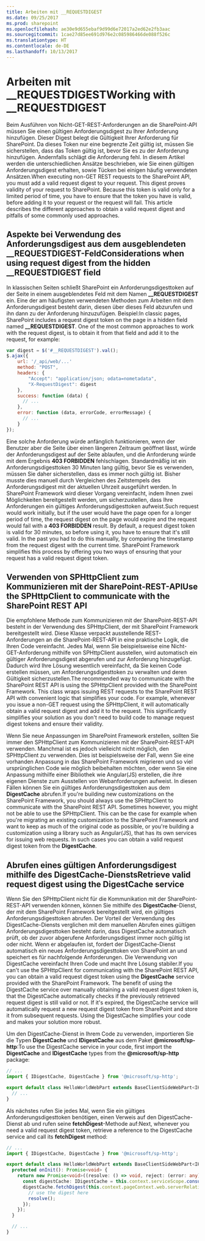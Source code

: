 ```yaml
---
title: Arbeiten mit __REQUESTDIGEST
ms.date: 09/25/2017
ms.prod: sharepoint
ms.openlocfilehash: ae30e9d655ebaf9d99d6e72017a2ed62e2fb3aac
ms.sourcegitcommit: 1cae27d85ee691d976e2c085986466de088f526c
ms.translationtype: HT
ms.contentlocale: de-DE
ms.lasthandoff: 10/13/2017
---
```

# <a name="working-with-requestdigest"></a><span data-ttu-id="6aa69-102">Arbeiten mit __REQUESTDIGEST</span><span class="sxs-lookup"><span data-stu-id="6aa69-102">Working with __REQUESTDIGEST</span></span>

<span data-ttu-id="6aa69-p101">Beim Ausführen von Nicht-GET-REST-Anforderungen an die SharePoint-API müssen Sie einen gültigen Anforderungsdigest zu Ihrer Anforderung hinzufügen. Dieser Digest belegt die Gültigkeit Ihrer Anforderung für SharePoint. Da dieses Token nur eine begrenzte Zeit gültig ist, müssen Sie sicherstellen, dass das Token gültig ist, bevor Sie es zu der Anforderung hinzufügen. Andernfalls schlägt die Anforderung fehl. In diesem Artikel werden die unterschiedlichen Ansätze beschrieben, wie Sie einen gültigen Anforderungsdigest erhalten, sowie Tücken bei einigen häufig verwendeten Ansätzen.</span><span class="sxs-lookup"><span data-stu-id="6aa69-p101">When executing non-GET REST requests to the SharePoint API, you must add a valid request digest to your request. This digest proves validity of your request to SharePoint. Because this token is valid only for a limited period of time, you have to ensure that the token you have is valid, before adding it to your request or the request will fail. This article describes the different approaches to obtain a valid request digest and pitfalls of some commonly used approaches.</span></span>

## <a name="considerations-when-using-request-digest-from-the-hidden-requestdigest-field"></a><span data-ttu-id="6aa69-107">Aspekte bei Verwendung des Anforderungsdigest aus dem ausgeblendeten __REQUESTDIGEST-Feld</span><span class="sxs-lookup"><span data-stu-id="6aa69-107">Considerations when using request digest from the hidden __REQUESTDIGEST field</span></span>

<span data-ttu-id="6aa69-p102">In klassischen Seiten schließt SharePoint ein Anforderungsdigesttoken auf der Seite in einem ausgeblendetes Feld mit dem Namen **__REQUESTDIGEST** ein. Eine der am häufigsten verwendeten Methoden zum Arbeiten mit dem Anforderungsdigest besteht darin, diesen über dieses Feld abzurufen und ihn dann zu der Anforderung hinzuzufügen. Beispiel:</span><span class="sxs-lookup"><span data-stu-id="6aa69-p102">In classic pages, SharePoint includes a request digest token on the page in a hidden field named **__REQUESTDIGEST**. One of the most common approaches to work with the request digest, is to obtain it from that field and add it to the request, for example:</span></span>

```js
var digest = $('#__REQUESTDIGEST').val();
$.ajax({
    url: '/_api/web/...'
    method: "POST",
    headers: {
        "Accept": "application/json; odata=nometadata",
        "X-RequestDigest": digest
    },
    success: function (data) {
      // ...
    },
    error: function (data, errorCode, errorMessage) {
      // ...
    }
});
```

<span data-ttu-id="6aa69-p103">Eine solche Anforderung würde anfänglich funktionieren, wenn der Benutzer aber die Seite über einen längeren Zeitraum geöffnet lässt, würde der Anforderungsdigest auf der Seite ablaufen, und die Anforderung würde mit dem Ergebnis **403 FORBIDDEN** fehlschlagen. Standardmäßig ist ein Anforderungsdigesttoken 30 Minuten lang gültig, bevor Sie es verwenden, müssen Sie daher sicherstellen, dass es immer noch gültig ist. Bisher musste dies manuell durch Vergleichen des Zeitstempels des Anforderungsdigest mit der aktuellen Uhrzeit ausgeführt werden. In SharePoint Framework wird dieser Vorgang vereinfacht, indem Ihnen zwei Möglichkeiten bereitgestellt werden, um sicherzustellen, dass Ihre Anforderungen ein gültiges Anforderungsdigesttoken aufweist.</span><span class="sxs-lookup"><span data-stu-id="6aa69-p103">Such request would work initially, but if the user would have the page open for a longer period of time, the request digest on the page would expire and the request would fail with a **403 FORBIDDEN** result. By default, a request digest token is valid for 30 minutes, so before using it, you have to ensure that it's still valid. In the past you had to do this manually, by comparing the timestamp from the request digest with the current time. SharePoint Framework simplifies this process by offering you two ways of ensuring that your request has a valid request digest token.</span></span>

## <a name="use-the-sphttpclient-to-communicate-with-the-sharepoint-rest-api"></a><span data-ttu-id="6aa69-114">Verwenden von SPHttpClient zum Kommunizieren mit der SharePoint-REST-API</span><span class="sxs-lookup"><span data-stu-id="6aa69-114">Use the SPHttpClient to communicate with the SharePoint REST API</span></span>

<span data-ttu-id="6aa69-p104">Die empfohlene Methode zum Kommunizieren mit der SharePoint-REST-API besteht in der Verwendung des SPHttpClient, der mit SharePoint Framework bereitgestellt wird. Diese Klasse verpackt ausstellende REST-Anforderungen an die SharePoint-REST-API in eine praktische Logik, die Ihren Code vereinfacht. Jedes Mal, wenn Sie beispielsweise eine Nicht-GET-Anforderung mithilfe von SPHttpClient ausstellen, wird automatisch ein gültiger Anforderungsdigest abgerufen und zur Anforderung hinzugefügt. Dadurch wird Ihre Lösung wesentlich vereinfacht, da Sie keinen Code erstellen müssen, um Anforderungsdigesttoken zu verwalten und deren Gültigkeit sicherzustellen.</span><span class="sxs-lookup"><span data-stu-id="6aa69-p104">The recommended way to communicate with the SharePoint REST API is using the SPHttpClient provided with the SharePoint Framework. This class wraps issuing REST requests to the SharePoint REST API with convenient logic that simplifies your code. For example, whenever you issue a non-GET request using the SPHttpClient, it will automatically obtain a valid request digest and add it to the request. This significantly simplifies your solution as you don't need to build code to manage request digest tokens and ensure their validity.</span></span>

<span data-ttu-id="6aa69-p105">Wenn Sie neue Anpassungen im SharePoint Framework erstellen, sollten Sie immer den SPHttpClient zum Kommunizieren mit der SharePoint-REST-API verwenden. Manchmal ist es jedoch vielleicht nicht möglich, den SPHttpClient zu verwenden. Dies ist beispielsweise der Fall, wenn Sie eine vorhanden Anpassung in das SharePoint Framework migrieren und so viel ursprünglichen Code wie möglich beibehalten möchten, oder wenn Sie eine Anpassung mithilfe einer Bibliothek wie Angular(JS) erstellen, die ihre eigenen Dienste zum Ausstellen von Webanforderungen aufweist. In diesen Fällen können Sie ein gültiges Anforderungsdigesttoken aus dem **DigestCache** abrufen.</span><span class="sxs-lookup"><span data-stu-id="6aa69-p105">If you're building new customizations on the SharePoint Framework, you should always use the SPHttpClient to communicate with the SharePoint REST API. Sometimes however, you might not be able to use the SPHttpClient. This can be the case for example when you're migrating an existing customization to the SharePoint Framework and want to keep as much of the original code as possible, or you're building a customization using a library such as Angular(JS), that has its own services for issuing web requests. In such cases you can obtain a valid request digest token from the **DigestCache**.</span></span>

## <a name="retrieve-valid-request-digest-using-the-digestcache-service"></a><span data-ttu-id="6aa69-123">Abrufen eines gültigen Anforderungsdigest mithilfe des DigestCache-Diensts</span><span class="sxs-lookup"><span data-stu-id="6aa69-123">Retrieve valid request digest using the DigestCache service</span></span>

<span data-ttu-id="6aa69-p106">Wenn Sie den SPHttpClient nicht für die Kommunikation mit der SharePoint-REST-API verwenden können, können Sie mithilfe des **DigestCache**-Dienst, der mit dem SharePoint Framework bereitgestellt wird, ein gültiges Anforderungsdigesttoken abrufen. Der Vorteil der Verwendung des DigestCache-Diensts verglichen mit dem manuellen Abrufen eines gültigen Anforderungsdigesttoken besteht darin, dass DigestCache automatisch prüft, ob der zuvor abgerufene Anforderungsdigest immer noch gültig ist oder nicht. Wenn er abgelaufen ist, fordert der DigestCache-Dienst automatisch ein neues Anforderungsdigesttoken von SharePoint an und speichert es für nachfolgende Anforderungen. Die Verwendung von DigestCache vereinfacht Ihren Code und macht Ihre Lösung stabiler.</span><span class="sxs-lookup"><span data-stu-id="6aa69-p106">If you can't use the SPHttpClient for communicating with the SharePoint REST API, you can obtain a valid request digest token using the **DigestCache** service provided with the SharePoint Framework. The benefit of using the DigestCache service over manually obtaining a valid request digest token is, that the DigestCache automatically checks if the previously retrieved request digest is still valid or not. If it's expired, the DigestCache service will automatically request a new request digest token from SharePoint and store it from subsequent requests. Using the DigestCache simplifies your code and makes your solution more robust.</span></span>

<span data-ttu-id="6aa69-128">Um den DigestCache-Dienst in Ihrem Code zu verwenden, importieren Sie die Typen **DigestCache** und **IDigestCache** aus dem Paket **@microsoft/sp-http**:</span><span class="sxs-lookup"><span data-stu-id="6aa69-128">To use the DigestCache service in your code, first import the **DigestCache** and **IDigestCache** types from the **@microsoft/sp-http** package:</span></span>

```ts
// ...
import { IDigestCache, DigestCache } from '@microsoft/sp-http';

export default class HelloWorldWebPart extends BaseClientSideWebPart<IHelloWorldWebPartProps> {
  // ...
}
```

<span data-ttu-id="6aa69-129">Als nächstes rufen Sie jedes Mal, wenn Sie ein gültiges Anforderungsdigesttoken benötigen, einen Verweis auf den DigestCache-Dienst ab und rufen seine **fetchDigest**-Methode auf:</span><span class="sxs-lookup"><span data-stu-id="6aa69-129">Next, whenever you need a valid request digest token, retrieve a reference to the DigestCache service and call its **fetchDigest** method:</span></span>

```ts
// ...
import { IDigestCache, DigestCache } from '@microsoft/sp-http';

export default class HelloWorldWebPart extends BaseClientSideWebPart<IHelloWorldWebPartProps> {
  protected onInit(): Promise<void> {
    return new Promise<void>((resolve: () => void, reject: (error: any) => void): void => {
      const digestCache: IDigestCache = this.context.serviceScope.consume(DigestCache.serviceKey);
      digestCache.fetchDigest(this.context.pageContext.web.serverRelativeUrl).then((digest: string): void => {
        // use the digest here
        resolve();
      });
    });
  }

  // ...
}
```